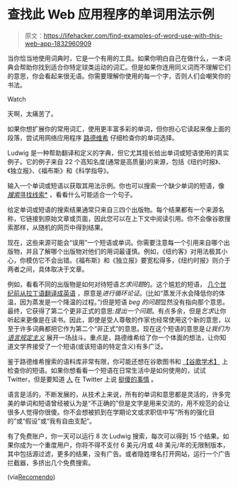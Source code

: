 # 查找此 Web 应用程序的单词用法示例

> 原文：<https://lifehacker.com/find-examples-of-word-use-with-this-web-app-1832960909>

当你恰当地使用词典时，它是一个有用的工具。如果你明白自己在做什么，一本词典会帮助你找到适合你特定球类运动的词汇。但是如果你连用同义词而不理解它们的意思，你会看起来很无语。你需要理解你使用的每一个字，否则人们会嘲笑你的书法。

Watch

天啊，太痛苦了。

如果你想扩展你的常用词汇，使用更丰富多彩的单词，但你担心它读起来像上面的段落，尝试用网络应用程序 [路德维希](https://ludwig.guru/) 仔细检查你的单词选择。

Ludwig 是一种帮助翻译和定义的字典，但它尤其擅长给出单词或短语使用的真实例子。它的例子来自 22 个高知名度(通常是高质量)的来源，包括《纽约时报》、《独立报》、《福布斯》和《科学指导》。

输入一个单词或短语以获取其用法示例。你也可以搜索一个缺少单词的短语，像 [*搜索*寻找线索*](https://ludwig.guru/s/search+the+*+for+clues) ，看看什么可能适合一个句子。

给定单词或短语的搜索结果通常只来自三四个出版物。每个结果都有一个来源名称，它链接到原始文章或页面，因此您可以在上下文中阅读引用。你不会像谷歌搜索那样，从随机的网页中得到结果。

现在，这些来源可能会“误用”一个短语或单词。你需要注意每一个引用来自哪个出版物，并且了解哪个出版物对他们的用词最谨慎。例如，《纽约客》对用法极其小心，你模仿它不会出错。《福布斯》和《独立报》要宽松得多，《纽约时报》则介于两者之间，具体取决于文章。

例如，看看不同的出版物是如何对待短语*乞求问题*的。这个尴尬的短语， [几个世纪前从拉丁语翻译成英语](https://www.phrases.org.uk/meanings/beg-the-question.html) ，原意是*进行循环论证*。(比如“蒸发汗水会降低你的体温，因为蒸发是一个降温的过程。”)但是短语 *beg 的问题*显然没有指向那个意思。最终，它获得了第二个更非正式的意思:*提出一个问题*。有点多余，但是*乞求*让你听起来更像是在读书。因此，即使是受人尊敬的作家也经常使用这个新的意思，以至于许多词典都把它作为第二个“非正式”的意思。现在这个短语的意思是*让我们为* [*语言规定主义*](https://en.wikipedia.org/wiki/Linguistic_prescription) 展开一场战斗。重点是，路德维希给了你一个体面的想法，让你知道文学界接受了一个短语(或该短语的特定含义)有多广泛。

鉴于路德维希搜索的语料库非常有限，你可能还想在谷歌图书和 [【谷歌学术】](https://scholar.google.com/) 上检查你的短语。如果你想看看一个短语在日常生活中是如何使用的，试试 Twitter，但是要知道 [人](https://twitter.com/search?q=%22smell%20his%20colon%22&src=typd) 在 Twitter 上说 [挺傻的事情](https://twitter.com/search?q=%22running%20aarons%22&src=typd) 。

语言是活的，不断发展的，从技术上来说，所有的单词和意思都是灵活的，许多完美的单词和短语曾经被认为是“不正确的”但是文字是用来交流的，用不规范的会让很多人觉得你很傻。你不会想被抓到在学期论文或求职信中写“所有的强化目的”或“假设”或“我有自由支配”。

有了免费账户，你一天可以运行 8 次 Ludwig 搜索，每次可以得到 15 个结果。如果你成为一个重度用户，你将不得不支付 6 美元/月或 48 美元/年的无限制版本，其中包括源过滤，更多的结果，没有广告。或者隐姓埋名打开网站，运行一个广告拦截器，多挤出几个免费搜索。

(via[Recomendo](http://recomendo.com/))